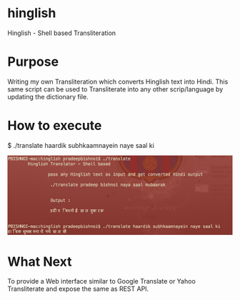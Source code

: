 hinglish
========

Hinglish - Shell based Transliteration 

Purpose
=======

Writing my own Transliteration which converts Hinglish text into Hindi.
This same script can be used to Transliterate into any other scrip/language by updating the dictionary file.


How to execute 
============== 
   $ ./translate haardik subhkaamnayein naye saal ki

![Output 1](https://raw.githubusercontent.com/pradeepbishnoi/hinglish/master/translate.screen.png)


What Next
=========

To provide a Web interface similar to Google Translate or Yahoo Transliterate and expose the same as REST API.
